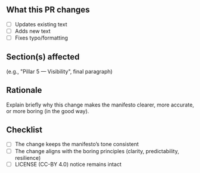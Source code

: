 ## What this PR changes
- [ ] Updates existing text
- [ ] Adds new text
- [ ] Fixes typo/formatting

## Section(s) affected
(e.g., "Pillar 5 — Visibility", final paragraph)

## Rationale
Explain briefly why this change makes the manifesto clearer, more accurate, or more boring (in the good way).

## Checklist
- [ ] The change keeps the manifesto’s tone consistent
- [ ] The change aligns with the boring principles (clarity, predictability, resilience)
- [ ] LICENSE (CC-BY 4.0) notice remains intact
